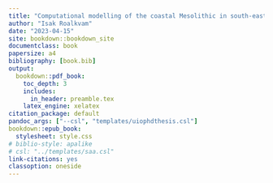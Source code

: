 ```yaml
--- 
title: "Computational modelling of the coastal Mesolithic in south-eastern Norway"
author: "Isak Roalkvam"
date: "2023-04-15"
site: bookdown::bookdown_site
documentclass: book
papersize: a4
bibliography: [book.bib]
output:
  bookdown::pdf_book:
    toc_depth: 3
    includes:
      in_header: preamble.tex
    latex_engine: xelatex
citation_package: default
pandoc_args: ["--csl", "templates/uiophdthesis.csl"]
bookdown::epub_book:
  stylesheet: style.css
# biblio-style: apalike
# csl: "../templates/saa.csl"
link-citations: yes
classoption: oneside
---
```

